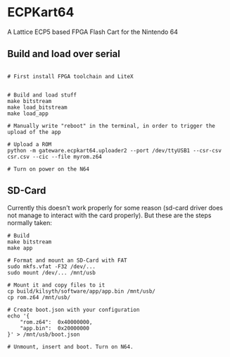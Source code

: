 # ECPKart64

A Lattice ECP5 based FPGA Flash Cart for the Nintendo 64

## Build and load over serial

```

# First install FPGA toolchain and LiteX


# Build and load stuff
make bitstream
make load_bitstream
make load_app

# Manually write "reboot" in the terminal, in order to trigger the upload of the app

# Upload a ROM
python -m gateware.ecpkart64.uploader2 --port /dev/ttyUSB1 --csr-csv csr.csv --cic --file myrom.z64

# Turn on power on the N64

```

## SD-Card

Currently this doesn't work properly for some reason (sd-card driver does not manage to interact with the card properly). But these are the steps normally taken:

```
# Build
make bitstream
make app

# Format and mount an SD-Card with FAT
sudo mkfs.vfat -F32 /dev/...
sudo mount /dev/... /mnt/usb

# Mount it and copy files to it
cp build/kilsyth/software/app/app.bin /mnt/usb/
cp rom.z64 /mnt/usb/

# Create boot.json with your configuration
echo '{
	"rom.z64":	0x40000000,
	"app.bin":	0x20000000
}' > /mnt/usb/boot.json

# Unmount, insert and boot. Turn on N64.


```